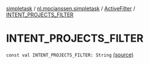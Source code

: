 [simpletask](../../index.md) / [nl.mpcjanssen.simpletask](../index.md) / [ActiveFilter](index.md) / [INTENT_PROJECTS_FILTER](.)

# INTENT_PROJECTS_FILTER

`const val INTENT_PROJECTS_FILTER: String` [(source)](https://github.com/mpcjanssen/simpletask-android/blob/master/src/main/java/nl/mpcjanssen/simpletask/ActiveFilter.kt#L327)